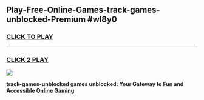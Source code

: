 
## Play-Free-Online-Games-track-games-unblocked-Premium #wl8y0
<h3>
<a href="https://premium.freeplayer.one?title=track-games-unblocked&ref=8M">CLICK TO PLAY</a></h3>
<hr>

<h3>
<a href="https://premium.freeplayer.one?title=track-games-unblocked&ref=8M">CLICK 2 PLAY</a>
  
</h3>

<a href="https://premium.freeplayer.one?title=track-games-unblocked&ref=8M"><img src="https://clearcache.store/games.png"></a>


**track-games-unblocked games unblocked: Your Gateway to Fun and Accessible Online Gaming**
